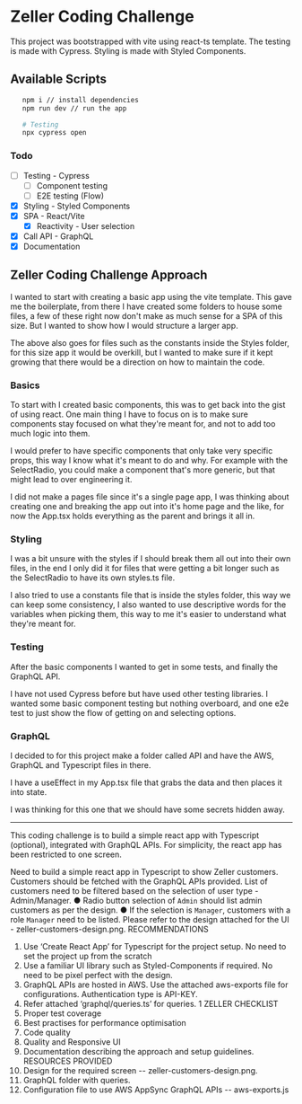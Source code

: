 # Zeller Coding Challenge

This project was bootstrapped with vite using react-ts template.
The testing is made with Cypress.
Styling is made with Styled Components.

## Available Scripts

```bash
   npm i // install dependencies
   npm run dev // run the app

   # Testing
   npx cypress open

```

### Todo

- [ ] Testing - Cypress
  - [ ] Component testing
  - [ ] E2E testing (Flow)
- [x] Styling - Styled Components
- [x] SPA - React/Vite
  - [x] Reactivity - User selection
- [x] Call API - GraphQL
- [x] Documentation

## Zeller Coding Challenge Approach

I wanted to start with creating a basic app using the vite template.
This gave me the boilerplate, from there I have created some folders to house some files, a few of these right now don't make as much sense for a SPA of this size. But I wanted to show how I would structure a larger app.

The above also goes for files such as the constants inside the Styles folder, for this size app it would be overkill, but I wanted to make sure if it kept growing that there would be a direction on how to maintain the code.

### Basics

To start with I created basic components, this was to get back into the gist of using react. One main thing I have to focus on is to make sure components stay focused on what they're meant for, and not to add too much logic into them.

I would prefer to have specific components that only take very specific props, this way I know what it's meant to do and why.
For example with the SelectRadio, you could make a component that's more generic, but that might lead to over engineering it.

I did not make a pages file since it's a single page app, I was thinking about creating one and breaking the app out into it's home page and the like, for now the App.tsx holds everything as the parent and brings it all in.

### Styling

I was a bit unsure with the styles if I should break them all out into their own files, in the end I only did it for files that were getting a bit longer such as the SelectRadio to have its own styles.ts file.

I also tried to use a constants file that is inside the styles folder, this way we can keep some consistency, I also wanted to use descriptive words for the variables when picking them, this way to me it's easier to understand what they're meant for.

### Testing

After the basic components I wanted to get in some tests, and finally the GraphQL API.

I have not used Cypress before but have used other testing libraries. I wanted some basic component testing but nothing overboard, and one e2e test to just show the flow of getting on and selecting options.

### GraphQL

I decided to for this project make a folder called API and have the AWS, GraphQL and Typescript files in there.

I have a useEffect in my App.tsx file that grabs the data and then places it into state.

I was thinking for this one that we should have some secrets hidden away.

---

This coding challenge is to build a simple react app with Typescript (optional), integrated
with GraphQL APIs. For simplicity, the react app has been restricted to one screen.

Need to build a simple react app in Typescript to show Zeller customers. Customers
should be fetched with the GraphQL APIs provided.
List of customers need to be filtered based on the selection of user type -
Admin/Manager.
● Radio button selection of `Admin` should list admin customers as per the design.
● If the selection is `Manager`, customers with a role `Manager` need to be listed.
Please refer to the design attached for the UI - zeller-customers-design.png.
RECOMMENDATIONS

1. Use ‘Create React App’ for Typescript for the project setup. No need to set the
   project up from the scratch
2. Use a familiar UI library such as Styled-Components if required. No need to be
   pixel perfect with the design.
3. GraphQL APIs are hosted in AWS. Use the attached aws-exports file for
   configurations. Authentication type is API-KEY.
4. Refer attached ‘graphql/queries.ts’ for queries.
   1
   ZELLER CHECKLIST
5. Proper test coverage
6. Best practises for performance optimisation
7. Code quality
8. Quality and Responsive UI
9. Documentation describing the approach and setup guidelines.
   RESOURCES PROVIDED
10. Design for the required screen -- zeller-customers-design.png.
11. GraphQL folder with queries.
12. Configuration file to use AWS AppSync GraphQL APIs -- aws-exports.js
